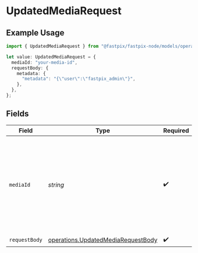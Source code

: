 # UpdatedMediaRequest

## Example Usage

```typescript
import { UpdatedMediaRequest } from "@fastpix/fastpix-node/models/operations";

let value: UpdatedMediaRequest = {
  mediaId: "your-media-id",
  requestBody: {
    metadata: {
      "metadata": "{\"user\":\"fastpix_admin\"}",
    },
  },
};
```

## Fields

| Field                                                                                                             | Type                                                                                                              | Required                                                                                                          | Description                                                                                                       | Example                                                                                                           |
| ----------------------------------------------------------------------------------------------------------------- | ----------------------------------------------------------------------------------------------------------------- | ----------------------------------------------------------------------------------------------------------------- | ----------------------------------------------------------------------------------------------------------------- | ----------------------------------------------------------------------------------------------------------------- |
| `mediaId`                                                                                                         | *string*                                                                                                          | :heavy_check_mark:                                                                                                | When creating the media, FastPix assigns a universally unique identifier with a maximum length of 255 characters. | 4fa85f64-5717-4562-b3fc-2c963f66afa6                                                                              |
| `requestBody`                                                                                                     | [operations.UpdatedMediaRequestBody](../../models/operations/updatedmediarequestbody.md)                          | :heavy_check_mark:                                                                                                | N/A                                                                                                               |                                                                                                                   |